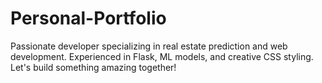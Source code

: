 # Personal-Portfolio
Passionate developer specializing in real estate prediction and web development. Experienced in Flask, ML models, and creative CSS styling. Let's build something amazing together!
